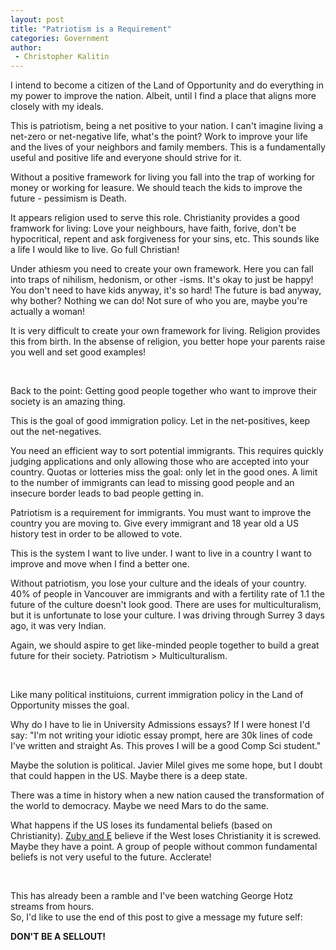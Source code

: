```yaml
---
layout: post
title: "Patriotism is a Requirement"
categories: Government
author:
 - Christopher Kalitin
---
```


I intend to become a citizen of the Land of Opportunity and do everything in my power to improve the nation. Albeit, until I find a place that aligns more closely with my ideals.

This is patriotism, being a net positive to your nation. I can't imagine living a net-zero or net-negative life, what's the point? Work to improve your life and the lives of your neighbors and family members. This is a fundamentally useful and positive life and everyone should strive for it. 

Without a positive framework for living you fall into the trap of working for money or working for leasure. We should teach the kids to improve the future - pessimism is Death. 

It appears religion used to serve this role. Christianity provides a good framwork for living: Love your neighbours, have faith, forive, don't be hypocritical, repent and ask forgiveness for your sins, etc. This sounds like a life I would like to live. Go full Christian!

Under athiesm you need to create your own framework. Here you can fall into traps of nihilism, hedonism, or other -isms. It's okay to just be happy! You don't need to have kids anyway, it's so hard! The future is bad anyway, why bother? Nothing we can do! Not sure of who you are, maybe you're actually a woman!

It is very difficult to create your own framework for living. Religion provides this from birth. In the absense of religion, you better hope your parents raise you well and set good examples!

‎

Back to the point: Getting good people together who want to improve their society is an amazing thing. 

This is the goal of good immigration policy. Let in the net-positives, keep out the net-negatives.

You need an efficient way to sort potential immigrants. This requires quickly judging applications and only allowing those who are accepted into your country. Quotas or lotteries miss the goal: only let in the good ones. A limit to the number of immigrants can lead to missing good people and an insecure border leads to bad people getting in.

Patriotism is a requirement for immigrants. You must want to improve the country you are moving to. Give every immigrant and 18 year old a US history test in order to be allowed to vote. 

This is the system I want to live under. I want to live in a country I want to improve and move when I find a better one.

Without patriotism, you lose your culture and the ideals of your country. 40% of people in Vancouver are immigrants and with a fertility rate of 1.1 the future of the culture doesn't look good. There are uses for multiculturalism, but it is unfortunate to lose your culture. I was driving through Surrey 3 days ago, it was very Indian.

Again, we should aspire to get like-minded people together to build a great future for their society. Patriotism > Multiculturalism.

‎

Like many political instituions, current immigration policy in the Land of Opportunity misses the goal.

Why do I have to lie in University Admissions essays? If I were honest I'd say: "I'm not writing your idiotic essay prompt, here are 30k lines of code I've written and straight As. This proves I will be a good Comp Sci student."

Maybe the solution is political. Javier Milel gives me some hope, but I doubt that could happen in the US. Maybe there is a deep state.

There was a time in history when a new nation caused the transformation of the world to democracy. Maybe we need Mars to do the same.

What happens if the US loses its fundamental beliefs (based on Christianity). <a href="https://x.com/elonmusk/status/1740963374522069145?s=20">Zuby and E</a> believe if the West loses Christianity it is screwed. Maybe they have a point. A group of people without common fundamental beliefs is not very useful to the future. Acclerate!

‎

This has already been a ramble and I've been watching George Hotz streams from hours.  
So, I'd like to use the end of this post to give a message my future self:

<b>DON'T BE A SELLOUT!</b>
